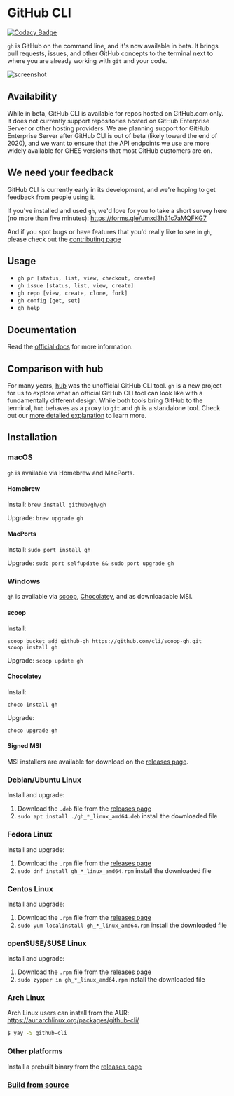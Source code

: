 # GitHub CLI

[![Codacy Badge](https://api.codacy.com/project/badge/Grade/40605feda8f341f68797f55d9fa38468)](https://app.codacy.com/manual/Crypto/cli?utm_source=github.com&utm_medium=referral&utm_content=matejko0077/cli&utm_campaign=Badge_Grade_Dashboard)

`gh` is GitHub on the command line, and it's now available in beta. It brings pull requests, issues, and other GitHub concepts to
the terminal next to where you are already working with `git` and your code.

![screenshot](https://user-images.githubusercontent.com/98482/73286699-9f922180-41bd-11ea-87c9-60a2d31fd0ac.png)

## Availability

While in beta, GitHub CLI is available for repos hosted on GitHub.com only. It does not currently support repositories hosted on GitHub Enterprise Server or other hosting providers. We are planning support for GitHub Enterprise Server after GitHub CLI is out of beta (likely toward the end of 2020), and we want to ensure that the API endpoints we use are more widely available for GHES versions that most GitHub customers are on.

## We need your feedback

GitHub CLI is currently early in its development, and we're hoping to get feedback from people using it.

If you've installed and used `gh`, we'd love for you to take a short survey here (no more than five minutes): https://forms.gle/umxd3h31c7aMQFKG7

And if you spot bugs or have features that you'd really like to see in `gh`, please check out the [contributing page][]

## Usage

- `gh pr [status, list, view, checkout, create]`
- `gh issue [status, list, view, create]`
- `gh repo [view, create, clone, fork]`
- `gh config [get, set]`
- `gh help`

## Documentation

Read the [official docs](https://cli.github.com/manual/) for more information.

## Comparison with hub

For many years, [hub][] was the unofficial GitHub CLI tool. `gh` is a new project for us to explore
what an official GitHub CLI tool can look like with a fundamentally different design. While both
tools bring GitHub to the terminal, `hub` behaves as a proxy to `git` and `gh` is a standalone
tool. Check out our [more detailed explanation](/docs/gh-vs-hub.md) to learn more.


<!-- this anchor is linked to from elsewhere, so avoid renaming it -->
## Installation

### macOS

`gh` is available via Homebrew and MacPorts.

#### Homebrew

Install: `brew install github/gh/gh`

Upgrade: `brew upgrade gh`

#### MacPorts

Install: `sudo port install gh`

Upgrade: `sudo port selfupdate && sudo port upgrade gh`

### Windows

`gh` is available via [scoop][], [Chocolatey][], and as downloadable MSI.

#### scoop

Install:

```
scoop bucket add github-gh https://github.com/cli/scoop-gh.git
scoop install gh
```

Upgrade: `scoop update gh`

#### Chocolatey

Install:

```
choco install gh
```

Upgrade:

```
choco upgrade gh
```

#### Signed MSI

MSI installers are available for download on the [releases page][].

### Debian/Ubuntu Linux

Install and upgrade:

1. Download the `.deb` file from the [releases page][]
2. `sudo apt install ./gh_*_linux_amd64.deb` install the downloaded file

### Fedora Linux

Install and upgrade:

1. Download the `.rpm` file from the [releases page][]
2. `sudo dnf install gh_*_linux_amd64.rpm` install the downloaded file

### Centos Linux

Install and upgrade:

1. Download the `.rpm` file from the [releases page][]
2. `sudo yum localinstall gh_*_linux_amd64.rpm` install the downloaded file

### openSUSE/SUSE Linux

Install and upgrade:

1. Download the `.rpm` file from the [releases page][]
2. `sudo zypper in gh_*_linux_amd64.rpm` install the downloaded file

### Arch Linux

Arch Linux users can install from the AUR: https://aur.archlinux.org/packages/github-cli/

```bash
$ yay -S github-cli
```

### Other platforms

Install a prebuilt binary from the [releases page][]

### [Build from source](/docs/source.md)

[docs]: https://cli.github.com/manual
[scoop]: https://scoop.sh
[Chocolatey]: https://chocolatey.org
[releases page]: https://github.com/cli/cli/releases/latest
[hub]: https://github.com/github/hub
[contributing page]: https://github.com/cli/cli/blob/trunk/.github/CONTRIBUTING.md
